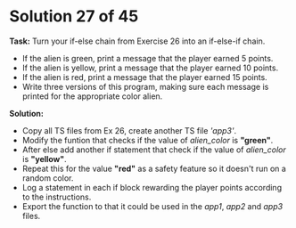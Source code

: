 # Solution 27 of 45

**Task:** Turn your if-else chain from Exercise 26 into an if-else-if chain.
- If the alien is green, print a message that the player earned 5 points.
- If the alien is yellow, print a message that the player earned 10 points.
- If the alien is red, print a message that the player earned 15 points.
- Write three versions of this program, making sure each message is printed for the appropriate color alien.

**Solution:**
- Copy all TS files from Ex 26, create another TS file *'app3'*.
- Modify the funtion that checks if the value of *alien_color* is **"green"**.
- After else add another if statement that check if the value of *alien_color* is **"yellow"**.
- Repeat this for the value **"red"** as a safety feature so it doesn't run on a random color.
- Log a statement in each if block rewarding the player points according to the instructions.
- Export the function to that it could be used in the *app1*, *app2* and *app3* files.